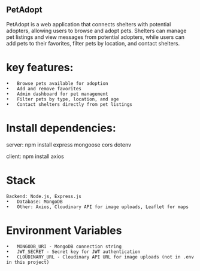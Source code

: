 ## PetAdopt 

PetAdopt is a web application that connects shelters with potential adopters, allowing users to browse and adopt pets. Shelters can manage pet listings and view messages from potential adopters, while users can add pets to their favorites, filter pets by location, and contact shelters.


# key features:
	•	Browse pets available for adoption
	•	Add and remove favorites
	•	Admin dashboard for pet management
	•	Filter pets by type, location, and age
	•	Contact shelters directly from pet listings

# Install dependencies:

server:
npm install express mongoose cors dotenv

client:
npm install axios 


# Stack
	Backend: Node.js, Express.js
	•	Database: MongoDB
	•	Other: Axios, Cloudinary API for image uploads, Leaflet for maps

# Environment Variables

	•	MONGODB_URI - MongoDB connection string
	•	JWT_SECRET - Secret key for JWT authentication
	•	CLOUDINARY_URL - Cloudinary API URL for image uploads (not in .env in this project)
